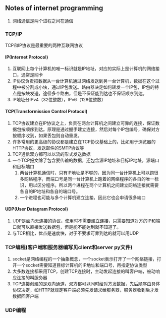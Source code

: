 ## Notes of internet programming
1. 网络通信是两个进程之间在通信
### TCP/IP
TCP和IP协议是最重要的两种互联网协议
#### IP(Internet Protocol)
1. 互联网上每个计算机的唯一标识就是IP地址，对应的实际上是计算机的网络接口，通常是网卡
2. IP协议负责把数据从一台计算机通过网络发送到另一台计算机，数据在这个过程中被分割成小块，通过IP包发送。路由器决定如何转发一个IP包，IP包的特点是按块发送，途径多个路由，但是不保证能到达也不保证顺序到达。
3. IP地址分IPv4（32位整数），IPv6（128位整数）
#### TCP(Transformission Control Protocol)
1. TCP协议建立在IP协议之上，负责在两台计算机之间建立可靠的连接，保证数据包按顺序到达。原理是通过握手建立连接，然后对每个IP包编号，确保对方按顺序收到，如果丢包则自动重发。
2. 许多常用的更高级的协议都是建立在TCP协议基础上的，比如用于浏览器的HTTP协议，发送邮件的SMTP协议等
3. TCP通信双方都可以以流的形式发送数据
4. 一个TCP报文除了包含要传输的数据，还包含源IP地址和目标IP地址，源端口和目标端口
   1. 两台计算机通信时，只有IP地址是不够的，因为同一台计算机上可以跑很多网络程序，而端口号是同一台计算机上跑着的网络程序的各自的唯一标识，用以区分程序。所以两个进程在两个计算机之间建立网络连接就需要各自的IP地址和各自的端口号。
   2. 一个进程也可能与多个计算机建立连接，因此它也会申请很多端口
#### UDP(User Datagram Protocol)
1. UDP是面向无连接的协议，使用时不需要建立连接，只需要知道对方的IP和端口就可以直接发送数据包，但是能不能达到就不知道了。
2. 与TCP相比，优点是速度快，对于不要求可靠到达的就可以用UDP

   
### TCP编程(客户端和服务器编写见client和server py文件)
1. socket是网络编程的一个抽象概念，一个socket表示打开了一个网络链接，打开一个socket需要知道目标计算机的IP地址和端口号，再指定协议类型
2. 大多数连接都采用TCP，创建TCP连接时，主动发起连接的叫客户端，被动响应连接的叫服务器
3. TCP连接创建的是双向通道，双方都可以同时给对方发数据，先后顺序由具体协议决定，如HTTP就规定客户端必须先发请求给服务器，服务器收到后才发数据回客户端

### UDP编程
